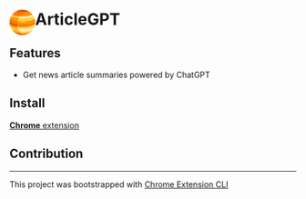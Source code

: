 # <img src="public/icons/icon_48.png" width="45" align="left"> ArticleGPT

## Features

- Get news article summaries powered by ChatGPT

## Install

[**Chrome** extension]()

## Contribution

---

This project was bootstrapped with [Chrome Extension CLI](https://github.com/dutiyesh/chrome-extension-cli)
